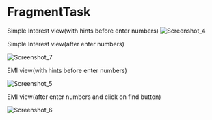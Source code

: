 # FragmentTask

Simple Interest view(with hints before enter numbers)
![Screenshot_4](https://user-images.githubusercontent.com/70548446/227088102-6a6c8016-7ef3-4bfc-bc9e-7b9e38cd92aa.png)

Simple Interest view(after enter numbers)

![Screenshot_7](https://user-images.githubusercontent.com/70548446/227087886-05dd8b63-366b-4e08-b612-75f95708bf6e.png)


EMI view(with hints before enter numbers)

![Screenshot_5](https://user-images.githubusercontent.com/70548446/227087517-0ccb1e46-4806-4d5f-9659-9b7fe36fd154.png)

EMI view(after enter numbers and click on find button)

![Screenshot_6](https://user-images.githubusercontent.com/70548446/227087521-17ba62cc-a080-4fa3-90db-fa29a049ef3e.png)
